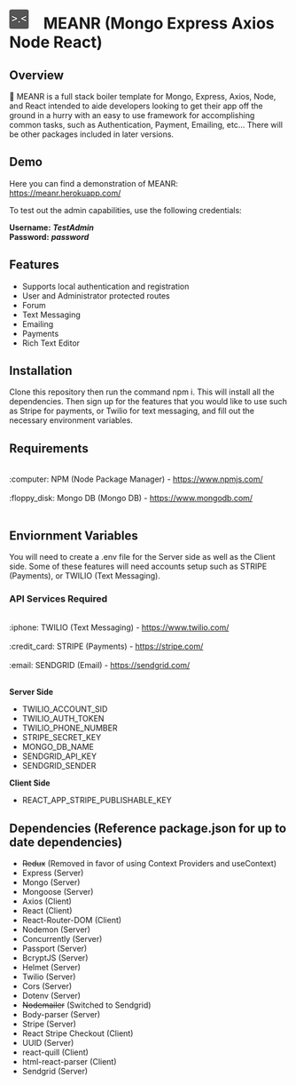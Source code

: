 <h1><img src ="img/MEANR_ICON.png">&nbsp;&nbsp;&nbsp;&nbsp;MEANR (Mongo Express Axios Node React)</h1>

## Overview

 :honey_pot: MEANR is a full stack boiler template for Mongo, Express, Axios, Node, and React intended to aide developers looking to get their app off the ground in a hurry with an easy to use framework for accomplishing common tasks, such as Authentication, Payment, Emailing, etc... There will be other packages included in later versions.

## Demo

Here you can find a demonstration of MEANR: <a href = "https://meanr.herokuapp.com/" >https://meanr.herokuapp.com/</a><br />

To test out the admin capabilities, use the following credentials:

<b>Username:</b> <b><i>TestAdmin</i></b> <br />
<b>Password:</b> <b><i>password</i></b>

## Features

* Supports local authentication and registration
* User and Administrator protected routes
* Forum
* Text Messaging
* Emailing
* Payments
* Rich Text Editor

## Installation

Clone this repository then run the command npm i. This will install all the dependencies. Then sign up for the features that you would like to use such as Stripe for payments, or Twilio for text messaging, and fill out the necessary environment variables. 

## Requirements
<br />
:computer: NPM (Node Package Manager) - <a  href ="https://www.npmjs.com/" >https://www.npmjs.com/</a><br /><br />
:floppy_disk: Mongo DB (Mongo DB) - <a href ="https://www.mongodb.com/" >https://www.mongodb.com/</a> <br /><br />

## Enviornment Variables

You will need to create a .env file for the Server side as well as the Client side. Some of these features will need accounts setup such as STRIPE (Payments), or TWILIO (Text Messaging). 

### API Services Required 
<br />
:iphone: TWILIO (Text Messaging) - <a href = "https://www.twilio.com/" >https://www.twilio.com/</a><br /><br />
:credit_card: STRIPE (Payments)  - <a href = "https://stripe.com/" >https://stripe.com/</a><br /><br />
:email: SENDGRID (Email) - <a href = "https://sendgrid.com/" >https://sendgrid.com/</a><br /><br />

<b>Server Side</b>

* TWILIO_ACCOUNT_SID
* TWILIO_AUTH_TOKEN
* TWILIO_PHONE_NUMBER
* STRIPE_SECRET_KEY
* MONGO_DB_NAME
* SENDGRID_API_KEY
* SENDGRID_SENDER

<b>Client Side</b>

* REACT_APP_STRIPE_PUBLISHABLE_KEY

## Dependencies (Reference package.json for up to date dependencies)

* ~~Redux~~ (Removed in favor of using Context Providers and useContext)
* Express (Server)
* Mongo (Server)
* Mongoose (Server)
* Axios (Client)
* React (Client)
* React-Router-DOM (Client)
* Nodemon (Server)
* Concurrently (Server)
* Passport (Server)
* BcryptJS (Server)
* Helmet (Server)
* Twilio (Server)
* Cors (Server)
* Dotenv (Server)
* ~~Nodemailer~~ (Switched to Sendgrid)
* Body-parser (Server)
* Stripe (Server)
* React Stripe Checkout (Client)
* UUID (Server)
* react-quill (Client)
* html-react-parser (Client)
* Sendgrid (Server)
